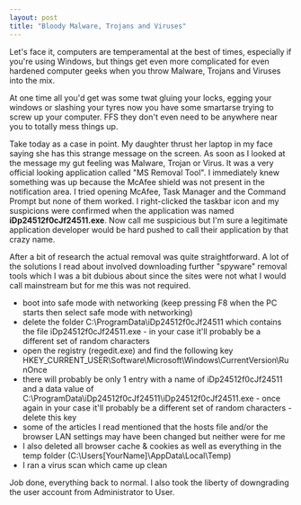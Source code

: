```yaml
---
layout: post
title: "Bloody Malware, Trojans and Viruses"
---
```


Let's face it, computers are temperamental at the best of times, especially if you're using Windows, but things get even more complicated for even hardened 
computer geeks when you throw Malware, Trojans and Viruses into the mix.

At one time all you'd get was some twat gluing your locks, egging your windows or slashing your tyres now you have some smartarse trying to screw up your 
computer. FFS they don't even need to be anywhere near you to totally mess things up.

Take today as a case in point. My daughter thrust her laptop in my face saying she has this strange message on the screen. As soon as I looked at the message my 
gut feeling was Malware, Trojan or Virus. It was a very official looking application called "MS Removal Tool". I immediately knew something was up because the 
McAfee shield was not present in the notification area. I tried opening McAfee, Task Manager and the Command Prompt but none of them worked. I right-clicked the 
taskbar icon and my suspicions were confirmed when the application was named **iDp24512f0cJf24511.exe**. Now call me suspicious but I'm sure a legitimate 
application developer would be hard pushed to call their application by that crazy name.

After a bit of research the actual removal was quite straightforward. A lot of the solutions I read about involved downloading further "spyware" removal tools 
which I was a bit dubious about since the sites were not what I would call mainstream but for me this was not required.

* boot into safe mode with networking (keep pressing F8 when the PC starts then select safe mode with networking)
* delete the folder C:\ProgramData\iDp24512f0cJf24511 which contains the file iDp24512f0cJf24511.exe - in your case it'll probably be a different set of random 
characters
* open the registry (regedit.exe) and find the following key HKEY_CURRENT_USER\Software\Microsoft\Windows\CurrentVersion\RunOnce
* there will probably be only 1 entry with a name of iDp24512f0cJf24511 and a data value of C:\ProgramData\iDp24512f0cJf24511\iDp24512f0cJf24511.exe - 
once again in your case it'll probably be a different set of random characters - delete this key
* some of the articles I read mentioned that the hosts file and/or the browser LAN settings may have been changed but neither were for me
* I also deleted all browser cache & cookies as well as everything in the temp folder (C:\Users\[YourName]\AppData\Local\Temp)
* I ran a virus scan which came up clean

Job done, everything back to normal. I also took the liberty of downgrading the user account from Administrator to User.